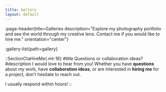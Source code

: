 ```yaml
---
title: Gallery
layout: default
---
```


:page-header{title=Galleries description="Explore my photography portfolio and see the world through my creative lens. Contact me if you would like to hire me." orientation="center"}

:gallery-list{path=gallery}

::SectionCtaHireMe{.mt-16}
#title
Questions or collaboration ideas?
#description
I would love to hear from you! Whether you have __questions__ about my work, have __collaboration ideas__, or are interested in __hiring me__ for a project, don't hesitate to reach out.

I usually respond within hours!
::